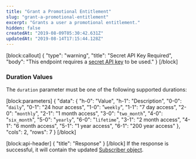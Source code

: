 ```yaml
---
title: "Grant a Promotional Entitlement"
slug: "grant-a-promotional-entitlement"
excerpt: "Grants a user a promotional entitlement."
hidden: false
createdAt: "2019-08-09T05:30:42.631Z"
updatedAt: "2019-08-14T17:15:44.128Z"
---
```

[block:callout]
{
  "type": "warning",
  "title": "Secret API Key Required",
  "body": "This endpoint requires a [secret API key](doc:authentication) to be used."
}
[/block]
### Duration Values
The `duration` parameter must be one of the following supported durations:

[block:parameters]
{
  "data": {
    "h-0": "Value",
    "h-1": "Description",
    "0-0": "`daily`",
    "0-1": "24 hour access",
    "1-0": "`weekly`",
    "1-1": "7 day access",
    "2-0": "`monthly`",
    "2-1": "1 month access",
    "3-0": "`two_month`",
    "4-0": "`six_month`",
    "5-0": "`yearly`",
    "6-0": "`lifetime`",
    "3-1": "2 month access",
    "4-1": "6 month access",
    "5-1": "1 year access",
    "6-1": "200 year access"
  },
  "cols": 2,
  "rows": 7
}
[/block]

[block:api-header]
{
  "title": "Response"
}
[/block]
If the response is successful, it will contain the updated [Subscriber object](https://docs.revenuecat.com/reference#section-the-subscriber-object-).